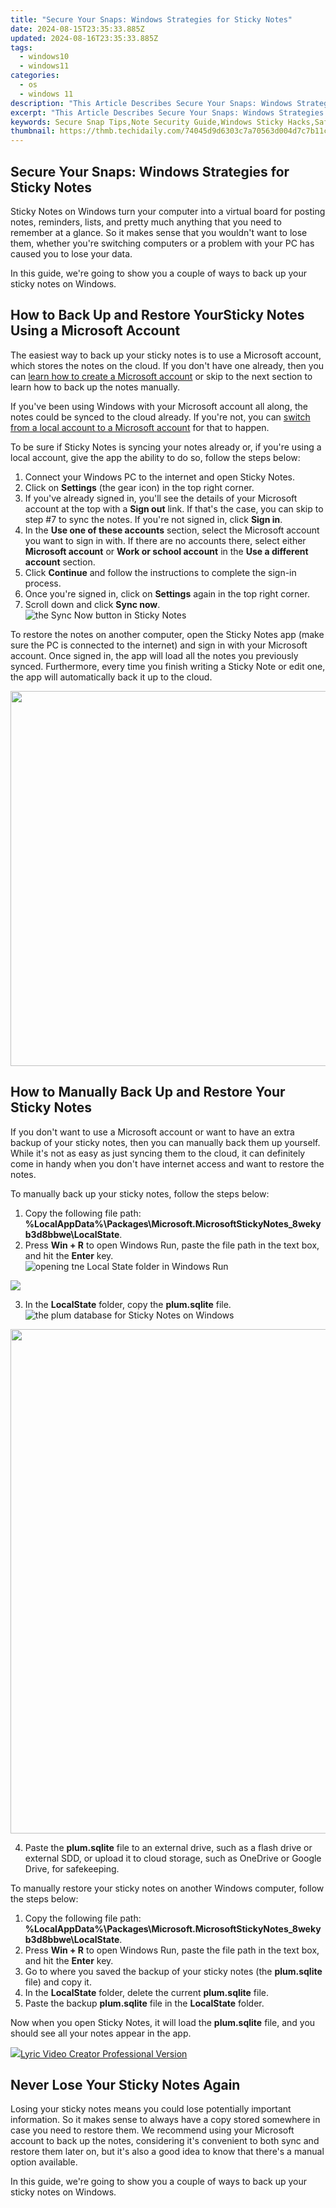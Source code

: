 ```yaml
---
title: "Secure Your Snaps: Windows Strategies for Sticky Notes"
date: 2024-08-15T23:35:33.885Z
updated: 2024-08-16T23:35:33.885Z
tags:
  - windows10
  - windows11
categories:
  - os
  - windows 11
description: "This Article Describes Secure Your Snaps: Windows Strategies for Sticky Notes"
excerpt: "This Article Describes Secure Your Snaps: Windows Strategies for Sticky Notes"
keywords: Secure Snap Tips,Note Security Guide,Windows Sticky Hacks,Safe Note Settings,Protecting Snaps Windows,Sync Sticky Notes,Privacy Note Strategies
thumbnail: https://thmb.techidaily.com/74045d9d6303c7a70563d004d7c7b11c2909530a50d24fd1a27318344d95b256.jpg
---
```


## Secure Your Snaps: Windows Strategies for Sticky Notes

 Sticky Notes on Windows turn your computer into a virtual board for posting notes, reminders, lists, and pretty much anything that you need to remember at a glance. So it makes sense that you wouldn't want to lose them, whether you're switching computers or a problem with your PC has caused you to lose your data.

 In this guide, we're going to show you a couple of ways to back up your sticky notes on Windows.

## How to Back Up and Restore YourSticky Notes Using a Microsoft Account

 The easiest way to back up your sticky notes is to use a Microsoft account, which stores the notes on the cloud. If you don't have one already, then you can [learn how to create a Microsoft account](https://www.makeuseof.com/your-microsoft-account-things-windows-user-should-know/) or skip to the next section to learn how to back up the notes manually.

 If you've been using Windows with your Microsoft account all along, the notes could be synced to the cloud already. If you're not, you can [switch from a local account to a Microsoft account](https://www.makeuseof.com/windows-switch-local-account-to-microsoft-account/) for that to happen.

 To be sure if Sticky Notes is syncing your notes already or, if you're using a local account, give the app the ability to do so, follow the steps below:

1. Connect your Windows PC to the internet and open Sticky Notes.
2. Click on **Settings** (the gear icon) in the top right corner.
3. If you've already signed in, you'll see the details of your Microsoft account at the top with a **Sign out** link. If that's the case, you can skip to step #7 to sync the notes. If you're not signed in, click **Sign in**.
4. In the **Use one of these accounts** section, select the Microsoft account you want to sign in with. If there are no accounts there, select either **Microsoft account** or **Work or school account** in the **Use a different account** section.
5. Click **Continue** and follow the instructions to complete the sign-in process.
6. Once you're signed in, click on **Settings** again in the top right corner.
7. Scroll down and click **Sync now**.  
![the Sync Now button in Sticky Notes](https://static1.makeuseofimages.com/wordpress/wp-content/uploads/wm/2023/07/sync-now-button-in-sticky-notes.jpg)

 To restore the notes on another computer, open the Sticky Notes app (make sure the PC is connected to the internet) and sign in with your Microsoft account. Once signed in, the app will load all the notes you previously synced. Furthermore, every time you finish writing a Sticky Note or edit one, the app will automatically back it up to the cloud.

<!-- affiliate ads begin -->
<a href="https://appsumo.8odi.net/c/5597632/2082526/7443" target="_top" id="2082526"><img src="//a.impactradius-go.com/display-ad/7443-2082526" border="0" alt="" width="1200" height="600"/></a><img height="0" width="0" src="https://appsumo.8odi.net/i/5597632/2082526/7443" style="position:absolute;visibility:hidden;" border="0" />
<!-- affiliate ads end -->
## How to Manually Back Up and Restore Your Sticky Notes

 If you don't want to use a Microsoft account or want to have an extra backup of your sticky notes, then you can manually back them up yourself. While it's not as easy as just syncing them to the cloud, it can definitely come in handy when you don't have internet access and want to restore the notes.

 To manually back up your sticky notes, follow the steps below:

1. Copy the following file path: **%LocalAppData%\\Packages\\Microsoft.MicrosoftStickyNotes\_8wekyb3d8bbwe\\LocalState**.
2. Press **Win + R** to open Windows Run, paste the file path in the text box, and hit the **Enter** key.  
![opening tne Local State folder in Windows Run](https://static1.makeuseofimages.com/wordpress/wp-content/uploads/wm/2023/07/opening-local-state-folder-in-windows-run.jpg)
<!-- affiliate ads begin -->
<a href="https://store.movavi.com/affiliate.php?ACCOUNT=MOVAVI&AFFILIATE=108875&PATH=https%3A%2F%2Fwww.movavi.com%3FAFFILIATE%3D108875%26RESOURCE%3DMovavi%2BVideo%2BEditor%2Bbox"><img src="https://mcusercontent.com/0885a03ded3d480dca9287f12/images/6d3207fd-9f15-4c21-f0ad-59c68e6a7e2a.png" border="0"></a>
<!-- affiliate ads end -->
3. In the **LocalState** folder, copy the **plum.sqlite** file.  
![the plum database for Sticky Notes on Windows](https://static1.makeuseofimages.com/wordpress/wp-content/uploads/wm/2023/07/the-plum-database-for-sticky-notes-on-windows.jpg)
<!-- affiliate ads begin -->
<a href="https://atezr.pxf.io/c/5597632/2018605/18496" target="_top" id="2018605"><img src="//a.impactradius-go.com/display-ad/18496-2018605" border="0" alt="" width="798" height="807"/></a><img height="0" width="0" src="https://imp.pxf.io/i/5597632/2018605/18496" style="position:absolute;visibility:hidden;" border="0" />
<!-- affiliate ads end -->
4. Paste the **plum.sqlite** file to an external drive, such as a flash drive or external SDD, or upload it to cloud storage, such as OneDrive or Google Drive, for safekeeping.

 To manually restore your sticky notes on another Windows computer, follow the steps below:

1. Copy the following file path: **%LocalAppData%\\Packages\\Microsoft.MicrosoftStickyNotes\_8wekyb3d8bbwe\\LocalState**.
2. Press **Win + R** to open Windows Run, paste the file path in the text box, and hit the **Enter** key.
3. Go to where you saved the backup of your sticky notes (the **plum.sqlite** file) and copy it.
4. In the **LocalState** folder, delete the current **plum.sqlite** file.
5. Paste the backup **plum.sqlite** file in the **LocalState** folder.

 Now when you open Sticky Notes, it will load the **plum.sqlite** file, and you should see all your notes appear in the app.

<!-- affiliate ads begin -->
<a href="https://secure.2checkout.com/order/checkout.php?PRODS=11224199&QTY=1&AFFILIATE=108875&CART=1"><img src="https://secure.avangate.com/images/merchant/e09fdffe648a30658a9657bbed7b2388/products/copy_boxshot_lyricvideo.png" border="0">Lyric Video Creator Professional Version</a>
<!-- affiliate ads end -->
## Never Lose Your Sticky Notes Again

 Losing your sticky notes means you could lose potentially important information. So it makes sense to always have a copy stored somewhere in case you need to restore them. We recommend using your Microsoft account to back up the notes, considering it's convenient to both sync and restore them later on, but it's also a good idea to know that there's a manual option available.

 In this guide, we're going to show you a couple of ways to back up your sticky notes on Windows.



<ins class="adsbygoogle"
      style="display:block"
      data-ad-client="ca-pub-7571918770474297"
      data-ad-slot="8358498916"
      data-ad-format="auto"
      data-full-width-responsive="true"></ins>




